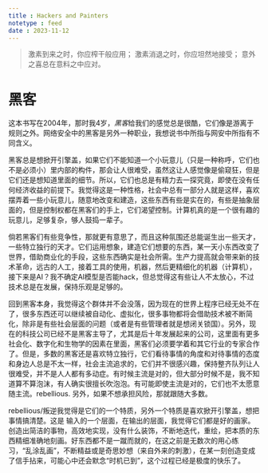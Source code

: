 ```yaml
---
title : Hackers and Painters
notetype : feed
date : 2023-11-12
---
```


>激素到来之时，你应榨干般应用；
>激素消退之时，你应坦然地接受；
>意外之喜总在意料之中应对。

# 黑客

这本书写在2004年，那时我4岁，*黑客*给我们的感觉总是很酷，它们像是游离于规则之外。网络安全中的黑客是另外一种职业，我想说书中所指与网安中所指有不同含义。

黑客总是想掀开引擎盖，如果它们不能知道一个小玩意儿（只是一种称呼，它们也不是必须小）里内部的构件，那会让人很难受，虽然这让人感觉像是偷窥狂，但是它们还是想知道里面的细节。所以，它们也总是有精力去一探究竟，即使在没有任何经济收益的前提下。我觉得这是一种性格，社会中总有一部分人就是这样，喜欢摆弄着一些小玩意儿，随意地改变和建造，这些东西有些是实在的，有些是抽象层面的，但是控制权都在黑客们的手上，它们渴望控制。计算机真的是一个很有趣的玩意儿，足够复杂，够人鼓捣一辈子。

倘若黑客们有些竞争性，那就更有意思了，而且这种氛围还总能诞生出一些天才，一些特立独行的天才。它们运用想象，建造它们想要的东西，某一天小东西改变了世界，借助商业化的手段，这些东西确实是社会所需。生产力提高就会带来新的技术革命，远古的人工，接着工具的使用，机器，然后更精细化的机器（计算机），接下来是AI？我不确定AI模型是否能hack，但总觉得这有些让人不太放心，不过技术总是在发展，保持乐观是足够的。

回到黑客本身，我觉得这个群体并不会没落，因为现在的世界上程序已经无处不在了，很多东西还可以继续被自动化、虚拟化，很多事物都将会借助技术被不断简化，除非是有些社会层面的问题（或者是有些管理者就是想闭关锁国）。另外，现在的科技公司已经不是黑客主导了，尤其是后十年发展起来的公司，这里面有更多社会化、数字化和生物学的因素在里面，黑客们必须要学着和其它行业的专家合作了。但是，多数的黑客还是喜欢特立独行，它们看待事情的角度和对待事情的态度和身边人总是不太一样，社会主流追求的，它们并不很感兴趣，保持整齐队列让人很难受，并不是人人都有多动症。有时候主流是对的，但大部分时候不是，我不知道算不算泡沫，有人确实很擅长吹泡泡。有可能即使主流是对的，它们也不太愿意随主流。rebellious. 另外，如果不想承担风险，那就跟随大多数。

rebellious/叛逆我觉得是它们的一个特质，另外一个特质是喜欢掀开引擎盖，想把事情搞清楚。这是
输入的一个层面，在输出的层面，我觉得它们都是好的画家。创造出简洁的事物，高效地实现，没有什么装饰，不断地迭代，重绘，把本质的东西精细准确地刻画。好东西都不是一蹴而就的，在这之前是无数次的用心练习，“乱涂乱画”，不断精益或是奇思妙想（来自外来的刺激），在某一刻创造变成了信手拈来，可能心中还会默念“时机已到”，这个过程已经是极度的快乐了。